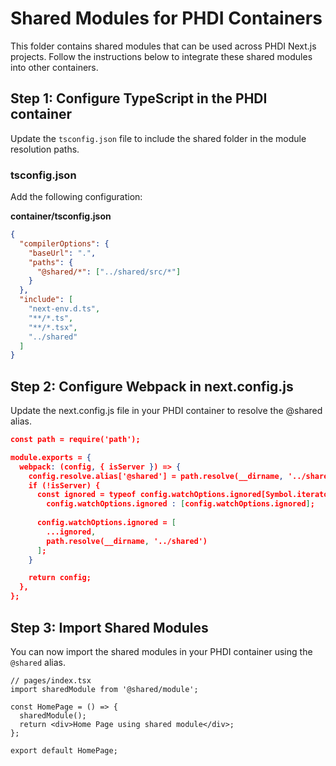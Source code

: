 # Shared Modules for PHDI Containers

This folder contains shared modules that can be used across PHDI Next.js projects. Follow the instructions below to integrate these shared modules into other containers.

## Step 1: Configure TypeScript in the PHDI container

Update the `tsconfig.json` file to include the shared folder in the module resolution paths.

### tsconfig.json

Add the following configuration:

**container/tsconfig.json**

```json
{
  "compilerOptions": {
    "baseUrl": ".",
    "paths": {
      "@shared/*": ["../shared/src/*"]
    }
  },
  "include": [
    "next-env.d.ts",
    "**/*.ts",
    "**/*.tsx",
    "../shared"
  ]
}
```

## Step 2: Configure Webpack in next.config.js

Update the next.config.js file in your PHDI container to resolve the @shared alias.

```json
const path = require('path');

module.exports = {
  webpack: (config, { isServer }) => {
    config.resolve.alias['@shared'] = path.resolve(__dirname, '../shared');
    if (!isServer) {
      const ignored = typeof config.watchOptions.ignored[Symbol.iterator] === "function" ? 
        config.watchOptions.ignored : [config.watchOptions.ignored];
      
      config.watchOptions.ignored = [
        ...ignored,
        path.resolve(__dirname, '../shared')
      ];
    }

    return config;
  },
};
```

## Step 3: Import Shared Modules
You can now import the shared modules in your PHDI container using the `@shared` alias.

```
// pages/index.tsx
import sharedModule from '@shared/module';

const HomePage = () => {
  sharedModule();
  return <div>Home Page using shared module</div>;
};

export default HomePage;
```